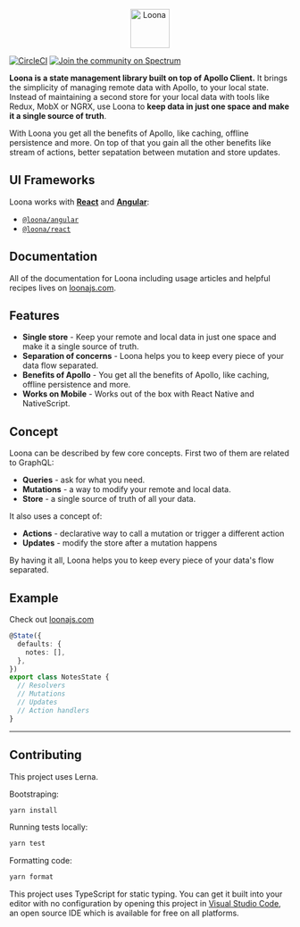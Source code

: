 <p align="center"><a href="https://loonajs.com"><img src="https://loonajs.com/img/logo-big.png" alt="Loona" height="70px"></a></p>

[![CircleCI](https://circleci.com/gh/kamilkisiela/loona.svg?style=shield)](https://circleci.com/gh/kamilkisiela/loona) [![Join the community on Spectrum](https://withspectrum.github.io/badge/badge.svg)](https://spectrum.chat/loona)

**Loona is a state management library built on top of Apollo Client.** It brings the simplicity of managing remote data with Apollo, to your local state. Instead of maintaining a second store for your local data with tools like Redux, MobX or NGRX, use Loona to **keep data in just one space and make it a single source of truth**.

With Loona you get all the benefits of Apollo, like caching, offline persistence and more. On top of that you gain all the other benefits like stream of actions, better sepatation between mutation and store updates.

## UI Frameworks

Loona works with [**React**](./packages/react/README.md) and [**Angular**](./packages/angular/README.md):

- [`@loona/angular`](https://npmjs.org/package/@loona/angular)
- [`@loona/react`](https://npmjs.org/package/@loona/react)

## Documentation

All of the documentation for Loona including usage articles and helpful recipes lives on [loonajs.com](https://loonajs.com).

## Features

- **Single store** - Keep your remote and local data in just one space and make it a single source of truth.
- **Separation of concerns** - Loona helps you to keep every piece of your data flow separated.
- **Benefits of Apollo** - You get all the benefits of Apollo, like caching, offline persistence and more.
- **Works on Mobile** - Works out of the box with React Native and NativeScript.

## Concept

Loona can be described by few core concepts. First two of them are related to GraphQL:

- **Queries** - ask for what you need.
- **Mutations** - a way to modify your remote and local data.
- **Store** - a single source of truth of all your data.

It also uses a concept of:

- **Actions** - declarative way to call a mutation or trigger a different action
- **Updates** - modify the store after a mutation happens

By having it all, Loona helps you to keep every piece of your data's flow separated.

## Example

Check out [loonajs.com](https://loonajs.com)

```typescript
@State({
  defaults: {
    notes: [],
  },
})
export class NotesState {
  // Resolvers
  // Mutations
  // Updates
  // Action handlers
}
```

---

## Contributing

This project uses Lerna.

Bootstraping:

```bash
yarn install
```

Running tests locally:

```bash
yarn test
```

Formatting code:

```bash
yarn format
```

This project uses TypeScript for static typing. You can get it built into your editor with no configuration by opening this project in [Visual Studio Code](https://code.visualstudio.com/), an open source IDE which is available for free on all platforms.

